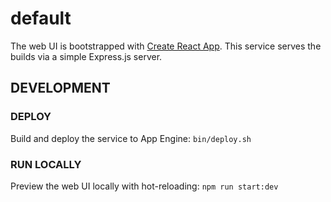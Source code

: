 # default
The web UI is bootstrapped with [Create React App](https://github.com/facebook/create-react-app). This service serves the builds via a simple Express.js server.

## DEVELOPMENT
### DEPLOY
Build and deploy the service to App Engine:
`bin/deploy.sh`

### RUN LOCALLY
Preview the web UI locally with hot-reloading:
`npm run start:dev`
